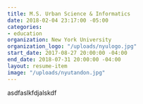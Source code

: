 ```yaml
---
title: M.S. Urban Science & Informatics
date: 2018-02-04 23:17:00 -05:00
categories:
- education
organization: New York University
organization_logo: "/uploads/nyulogo.jpg"
start_date: 2017-08-27 20:00:00 -04:00
end_date: 2018-07-31 20:00:00 -04:00
layout: resume-item
image: "/uploads/nyutandon.jpg"
---
```


asdfaslkfdjalskdf